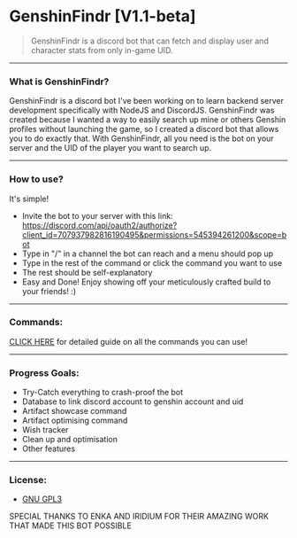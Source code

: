 # GenshinFindr [V1.1-beta]
> GenshinFindr is a discord bot that can fetch and display user and character stats from only in-game UID.

---

### What is GenshinFindr?
GenshinFindr is a discord bot I've been working on to learn backend server development specifically with NodeJS and DiscordJS.
GenshinFindr was created because I wanted a way to easily search up mine or others Genshin profiles without launching the game,
so I created a discord bot that allows you to do exactly that. With GenshinFindr, all you need is the bot on your server and the UID of the player you want to search up.

---

### How to use?
It's simple!
- Invite the bot to your server with this link:  
https://discord.com/api/oauth2/authorize?client_id=707937982816190495&permissions=545394261200&scope=bot
- Type in "/" in a channel the bot can reach and a menu should pop up
- Type in the rest of the command or click the command you want to use
- The rest should be self-explanatory
- Easy and Done! Enjoy showing off your meticulously crafted build to your friends! :)

---

### Commands:
[CLICK HERE](READMEs/COMMANDHELP.md) for detailed guide on all the commands you can use!

---

### Progress Goals:
- Try-Catch everything to crash-proof the bot
- Database to link discord account to genshin account and uid
- Artifact showcase command
- Artifact optimising command
- Wish tracker
- Clean up and optimisation
- Other features

---

### License:
- [GNU GPL3](License)

SPECIAL THANKS TO ENKA AND IRIDIUM FOR THEIR AMAZING WORK THAT MADE THIS BOT POSSIBLE